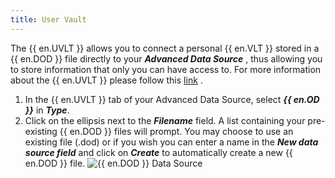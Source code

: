 ```yaml
---
title: User Vault
---
```

The {{ en.UVLT }} allows you to connect a personal {{ en.VLT }} stored in a {{ en.DOD }} file directly to your ***Advanced Data Source*** , thus allowing you to store information that only you can have access to. For more information about the {{ en.UVLT }} please follow this [link](/rdm/windows/data-sources/user-vault/) .  

1. In the {{ en.UVLT }} tab of your Advanced Data Source, select ***{{ en.OD }}*** in ***Type***. 
1. Click on the ellipsis next to the ***Filename*** field. A list containing your pre-existing {{ en.DOD }} files will prompt. You may choose to use an existing file (.dod) or if you wish you can enter a name in the ***New data source field*** and click on ***Create*** to automatically create a new {{ en.DOD }} file. 
![{{ en.DOD }} Data Source](https://webdevolutions.azureedge.net/docs/en/rdm/windows/clip10021.png) 
